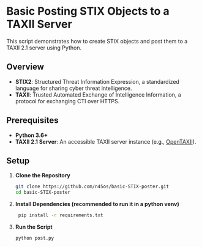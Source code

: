 # Basic Posting STIX Objects to a TAXII Server

This script demonstrates how to create STIX objects and post them to a TAXII 2.1 server using Python.

## Overview

- **STIX2**: Structured Threat Information Expression, a standardized language for sharing cyber threat intelligence.
- **TAXII**: Trusted Automated Exchange of Intelligence Information, a protocol for exchanging CTI over HTTPS.

## Prerequisites

- **Python 3.6+**
- **TAXII 2.1 Server**: An accessible TAXII server instance (e.g., [OpenTAXII](https://github.com/eclecticiq/OpenTAXII)).

## Setup

1. **Clone the Repository**

   ```bash
   git clone https://github.com/n45os/basic-STIX-poster.git
   cd basic-STIX-poster 
   ```

2. **Install Dependencies (recommended to run it in a python venv)**

   ```bash
    pip install -r requirements.txt
    ```

3. **Run the Script**

   ```bash
   python post.py
   ```
